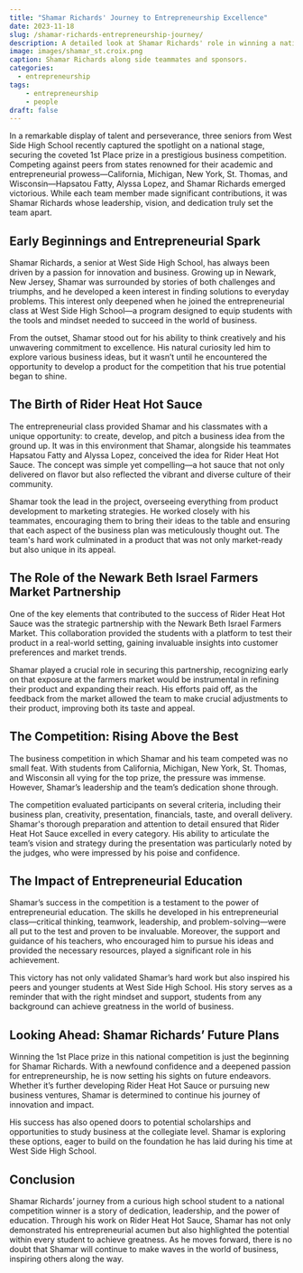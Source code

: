 ```yaml
---
title: "Shamar Richards' Journey to Entrepreneurship Excellence"
date: 2023-11-18
slug: /shamar-richards-entrepreneurship-journey/
description: A detailed look at Shamar Richards' role in winning a national business competition, focusing on his leadership and entrepreneurial spirit.
image: images/shamar_st.croix.png
caption: Shamar Richards along side teammates and sponsors.
categories:
  - entrepreneurship
tags:
    - entrepreneurship
    - people
draft: false
---
```



In a remarkable display of talent and perseverance, three seniors from West Side High School recently captured the spotlight on a national stage, securing the coveted 1st Place prize in a prestigious business competition. Competing against peers from states renowned for their academic and entrepreneurial prowess—California, Michigan, New York, St. Thomas, and Wisconsin—Hapsatou Fatty, Alyssa Lopez, and Shamar Richards emerged victorious. While each team member made significant contributions, it was Shamar Richards whose leadership, vision, and dedication truly set the team apart.

## Early Beginnings and Entrepreneurial Spark

Shamar Richards, a senior at West Side High School, has always been driven by a passion for innovation and business. Growing up in Newark, New Jersey, Shamar was surrounded by stories of both challenges and triumphs, and he developed a keen interest in finding solutions to everyday problems. This interest only deepened when he joined the entrepreneurial class at West Side High School—a program designed to equip students with the tools and mindset needed to succeed in the world of business.

From the outset, Shamar stood out for his ability to think creatively and his unwavering commitment to excellence. His natural curiosity led him to explore various business ideas, but it wasn’t until he encountered the opportunity to develop a product for the competition that his true potential began to shine.

## The Birth of Rider Heat Hot Sauce

The entrepreneurial class provided Shamar and his classmates with a unique opportunity: to create, develop, and pitch a business idea from the ground up. It was in this environment that Shamar, alongside his teammates Hapsatou Fatty and Alyssa Lopez, conceived the idea for Rider Heat Hot Sauce. The concept was simple yet compelling—a hot sauce that not only delivered on flavor but also reflected the vibrant and diverse culture of their community.

Shamar took the lead in the project, overseeing everything from product development to marketing strategies. He worked closely with his teammates, encouraging them to bring their ideas to the table and ensuring that each aspect of the business plan was meticulously thought out. The team's hard work culminated in a product that was not only market-ready but also unique in its appeal.

## The Role of the Newark Beth Israel Farmers Market Partnership

One of the key elements that contributed to the success of Rider Heat Hot Sauce was the strategic partnership with the Newark Beth Israel Farmers Market. This collaboration provided the students with a platform to test their product in a real-world setting, gaining invaluable insights into customer preferences and market trends.

Shamar played a crucial role in securing this partnership, recognizing early on that exposure at the farmers market would be instrumental in refining their product and expanding their reach. His efforts paid off, as the feedback from the market allowed the team to make crucial adjustments to their product, improving both its taste and appeal.

## The Competition: Rising Above the Best

The business competition in which Shamar and his team competed was no small feat. With students from California, Michigan, New York, St. Thomas, and Wisconsin all vying for the top prize, the pressure was immense. However, Shamar’s leadership and the team’s dedication shone through.

The competition evaluated participants on several criteria, including their business plan, creativity, presentation, financials, taste, and overall delivery. Shamar's thorough preparation and attention to detail ensured that Rider Heat Hot Sauce excelled in every category. His ability to articulate the team’s vision and strategy during the presentation was particularly noted by the judges, who were impressed by his poise and confidence.

## The Impact of Entrepreneurial Education

Shamar’s success in the competition is a testament to the power of entrepreneurial education. The skills he developed in his entrepreneurial class—critical thinking, teamwork, leadership, and problem-solving—were all put to the test and proven to be invaluable. Moreover, the support and guidance of his teachers, who encouraged him to pursue his ideas and provided the necessary resources, played a significant role in his achievement.

This victory has not only validated Shamar’s hard work but also inspired his peers and younger students at West Side High School. His story serves as a reminder that with the right mindset and support, students from any background can achieve greatness in the world of business.

## Looking Ahead: Shamar Richards’ Future Plans

Winning the 1st Place prize in this national competition is just the beginning for Shamar Richards. With a newfound confidence and a deepened passion for entrepreneurship, he is now setting his sights on future endeavors. Whether it’s further developing Rider Heat Hot Sauce or pursuing new business ventures, Shamar is determined to continue his journey of innovation and impact.

His success has also opened doors to potential scholarships and opportunities to study business at the collegiate level. Shamar is exploring these options, eager to build on the foundation he has laid during his time at West Side High School.

## Conclusion

Shamar Richards’ journey from a curious high school student to a national competition winner is a story of dedication, leadership, and the power of education. Through his work on Rider Heat Hot Sauce, Shamar has not only demonstrated his entrepreneurial acumen but also highlighted the potential within every student to achieve greatness. As he moves forward, there is no doubt that Shamar will continue to make waves in the world of business, inspiring others along the way.
